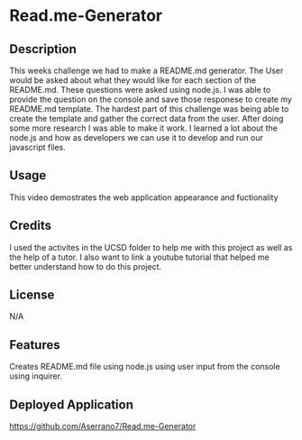 # Read.me-Generator

## Description
This weeks challenge we had to make a README.md generator. The User would be asked about what they would like for each section of the README.md. These questions were asked using node.js. I was able to provide the question on the console and save those responese to create my README.md template. The hardest part of this challenge was being able to create the template and gather the correct data from the user. After doing some more research I was able to make it work. I learned a lot about the node.js and how as developers we can use it to develop and run our javascript files.

## Usage
This video demostrates the web application appearance and fuctionality




## Credits
I used the activites in the UCSD folder to help me with this project as well as the help of a tutor. I also want to link a youtube tutorial that helped me better understand how to do this project.


## License
N/A


## Features
Creates README.md file using node.js using user input from the console using inquirer.

## Deployed Application
https://github.com/Aserrano7/Read.me-Generator
